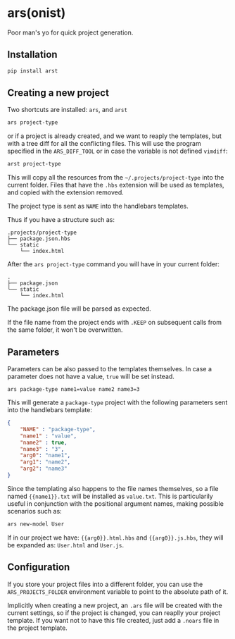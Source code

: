 # ars(onist)

Poor man's yo for quick project generation.

## Installation

```sh
pip install arst
```

## Creating a new project

Two shortcuts are installed: `ars`, and `arst`

```sh
ars project-type
```

or if a project is already created, and we want to reaply the templates,
but with a tree diff for all the conflicting files. This will use the program
specified in the `ARS_DIFF_TOOL` or in case the variable is not defined
`vimdiff`:

```sh
arst project-type
```

This will copy all the resources from the `~/.projects/project-type`
into the current folder. Files that have the `.hbs` extension will
be used as templates, and copied with the extension removed.

The project type is sent as `NAME` into the handlebars templates.

Thus if you have a structure such as:

```text
.projects/project-type
├── package.json.hbs
└── static
    └── index.html
```

After the `ars project-type` command you will have in your current
folder:

```text
.
├── package.json
└── static
    └── index.html
```

The package.json file will be parsed as expected.

If the file name from the project ends with `.KEEP` on subsequent
calls from the same folder, it won't be overwritten.

## Parameters

Parameters can be also passed to the templates themselves. In case a parameter does not have a value, `true` will be set instead.

```
ars package-type name1=value name2 name3=3
```

This will generate a `package-type` project with the following parameters sent into the handlebars template:

```json
{
    "NAME" : "package-type",
    "name1" : "value",
    "name2" : true,
    "name3" : "3",
    "arg0": "name1",
    "arg1": "name2",
    "arg2": "name3"
}
```

Since the templating also happens to the file names themselves, so a file named `{{name1}}.txt` will be installed as `value.txt`.
This is particularily useful in conjunction with the positional argument names, making possible scenarios such as:

```sh
ars new-model User
```

If in our project we have: `{{arg0}}.html.hbs` and `{{arg0}}.js.hbs`, they will
be expanded as: 
`User.html` and `User.js`.

## Configuration

If you store your project files into a different folder, you can use the
`ARS_PROJECTS_FOLDER` environment variable to point to the absolute path of it.

Implicitly when creating a new project, an `.ars` file will be created with the
current settings, so if the project is changed, you can reaplly your project
template. If you want not to have this file created, just add a `.noars` file
in the project template.
